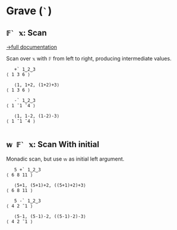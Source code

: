# Grave (`` ` ``)

## ``𝔽` 𝕩``: Scan
[→full documentation](https://mlochbaum.github.io/BQN/doc/scan.html)

Scan over `𝕩` with `𝔽` from left to right, producing intermediate values.


```bqn
   +` 1‿2‿3
⟨ 1 3 6 ⟩

   ⟨1, 1+2, (1+2)+3⟩
⟨ 1 3 6 ⟩

   -` 1‿2‿3
⟨ 1 ¯1 ¯4 ⟩

   ⟨1, 1-2, (1-2)-3⟩
⟨ 1 ¯1 ¯4 ⟩


```
## ``𝕨 𝔽` 𝕩``: Scan With initial

Monadic scan, but use `𝕨` as initial left argument.

```bqn
   5 +` 1‿2‿3
⟨ 6 8 11 ⟩

   ⟨5+1, (5+1)+2, ((5+1)+2)+3⟩
⟨ 6 8 11 ⟩

   5 -` 1‿2‿3
⟨ 4 2 ¯1 ⟩

   ⟨5-1, (5-1)-2, ((5-1)-2)-3⟩
⟨ 4 2 ¯1 ⟩
```
